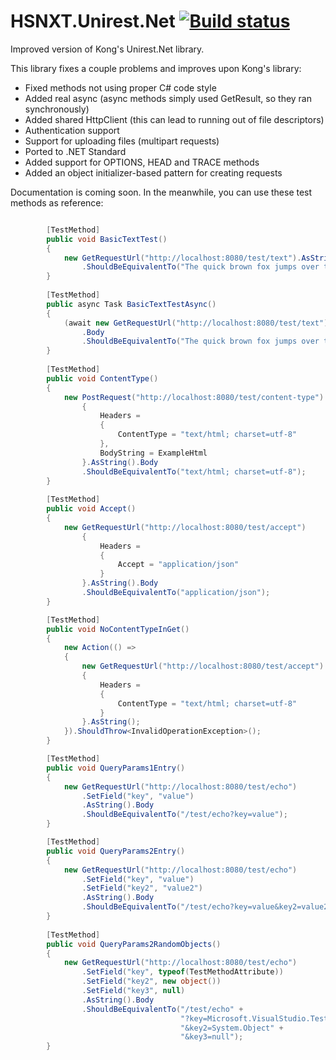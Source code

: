 # HSNXT.Unirest.Net [![Build status](https://ci.appveyor.com/api/projects/status/m3x5npeqilbhr3ru/branch/master?svg=true)](https://ci.appveyor.com/project/uwx/hsnxt-unirest-net/branch/master)

Improved version of Kong's Unirest.Net library.

This library fixes a couple problems and improves upon Kong's library:
* Fixed methods not using proper C# code style
* Added real async (async methods simply used GetResult, so they ran synchronously)
* Added shared HttpClient (this can lead to running out of file descriptors)
* Authentication support
* Support for uploading files (multipart requests)
* Ported to .NET Standard
* Added support for OPTIONS, HEAD and TRACE methods
* Added an object initializer-based pattern for creating requests

Documentation is coming soon. In the meanwhile, you can use these test methods as reference:
```cs

        [TestMethod]
        public void BasicTextTest()
        {
            new GetRequestUrl("http://localhost:8080/test/text").AsString().Body
                .ShouldBeEquivalentTo("The quick brown fox jumps over the lazy dog");
        }
        
        [TestMethod]
        public async Task BasicTextTestAsync()
        {
            (await new GetRequestUrl("http://localhost:8080/test/text").AsStringAsync())
                .Body
                .ShouldBeEquivalentTo("The quick brown fox jumps over the lazy dog");
        }
        
        [TestMethod]
        public void ContentType()
        {
            new PostRequest("http://localhost:8080/test/content-type")
                {
                    Headers =
                    {
                        ContentType = "text/html; charset=utf-8"
                    },
                    BodyString = ExampleHtml
                }.AsString().Body
                .ShouldBeEquivalentTo("text/html; charset=utf-8");
        }
        
        [TestMethod]
        public void Accept()
        {
            new GetRequestUrl("http://localhost:8080/test/accept")
                {
                    Headers =
                    {
                        Accept = "application/json"
                    }
                }.AsString().Body
                .ShouldBeEquivalentTo("application/json");
        }

        [TestMethod]
        public void NoContentTypeInGet()
        {
            new Action(() =>
            {
                new GetRequestUrl("http://localhost:8080/test/accept")
                {
                    Headers =
                    {
                        ContentType = "text/html; charset=utf-8"
                    }
                }.AsString();
            }).ShouldThrow<InvalidOperationException>();
        }

        [TestMethod]
        public void QueryParams1Entry()
        {
            new GetRequestUrl("http://localhost:8080/test/echo")
                .SetField("key", "value")
                .AsString().Body
                .ShouldBeEquivalentTo("/test/echo?key=value");
        }

        [TestMethod]
        public void QueryParams2Entry()
        {
            new GetRequestUrl("http://localhost:8080/test/echo")
                .SetField("key", "value")
                .SetField("key2", "value2")
                .AsString().Body
                .ShouldBeEquivalentTo("/test/echo?key=value&key2=value2");
        }
        
        [TestMethod]
        public void QueryParams2RandomObjects()
        {
            new GetRequestUrl("http://localhost:8080/test/echo")
                .SetField("key", typeof(TestMethodAttribute))
                .SetField("key2", new object())
                .SetField("key3", null)
                .AsString().Body
                .ShouldBeEquivalentTo("/test/echo" +
                                      "?key=Microsoft.VisualStudio.TestTools.UnitTesting.TestMethodAttribute" +
                                      "&key2=System.Object" +
                                      "&key3=null");
        }
```
